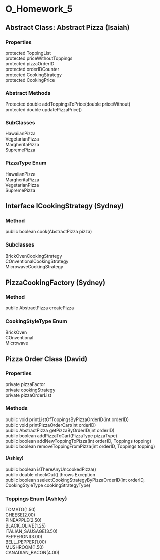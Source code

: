 # O_Homework_5

<b><h2>Abstract Class: Abstract Pizza (Isaiah) </h2></b>
<h3>Properties</h3>
protected ToppingList
<br />
protected priceWithoutToppings
<br />
protected pizzaOrderID
<br />
protected orderIDCounter
<br />
protected CookingStrategy
<br />
protected CookingPrice
<br />

<h3>Abstract Methods</h3>
Protected double addToppingsToPrice(double priceWithout)
<br />
protected double updatePizzaPrice()
<br />

<h3>SubClasses</h3>
HawaiianPizza
<br />
VegetarianPizza
<br />
MargheritaPizza
<br />
SupremePizza
<br />

<h3>PizzaType Enum</h3>
HawaiianPizza
<br/>
MargheritaPizza
<br/>
VegetarianPizza
<br/>
SupremePizza
<br/>

<b><h2>Interface ICookingStrategy (Sydney)</h2></b>

<h3>Method</h3>
public boolean cook(AbstractPizza pizza) 
<br/>

<h3>Subclasses</h3>
BrickOvenCookingStrategy
<br />
COnventionalCookingStrategy
<br />
MicrowaveCookingStrategy
<br />

<b><h2>PizzaCookingFactory (Sydney)</h2></b>
<h3>Method</h3>
public AbstractPizza createPizza

<h3>CookingStyleType Enum</h3>
BrickOven
<br />
COnventional
<br />
Microwave
<br />

<b><h2>Pizza Order Class (David) </h2></b>
<h3>Properties</h3>
private pizzaFactor
<br/>
private cookingStrategy
<br/>
private pizzaOrderList
<br/>

<h3>Methods</h3>
public void printListOfToppingsByPizzaOrderID(int orderID)
<br/>
public void printPizzaOrderCart(int orderID)
<br/>
public AbstractPizza getPizzaByOrderID(int orderID)
<br/>
public boolean addPizzaToCart(PizzaType pizzaType)
<br/>
public boolean addNewToppingToPizza(int orderID, Toppings topping)
<br/>
public boolean removeToppingFromPizza(int orderID, Toppings topping)
<br/>
<h4>(Ashley)</h4>
public boolean isThereAnyUncookedPizza()
<br/>
public double checkOut() throws Exception
<br/>
public boolean sselectCookingStrategyByPizzaOrderID(int orderID, CookingStyleType cookingStrategyType)

<h3>Toppings Enum (Ashley)</h3>
TOMATO(1.50)
<br/>
CHEESE(2.00)
<br/>
PINEAPPLE(2.50)
<br/>
BLACK_OLIVE(1.25)
<br/>
ITALIAN_SAUSAGE(3.50)
<br/>
PEPPERONI(3.00)
<br/>
BELL_PEPPER(1.00)
<br/>
MUSHROOM(1.50)
<br/>
CANADIAN_BACON(4.00)
<br/>





